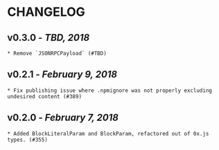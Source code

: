 # CHANGELOG

## v0.3.0 - _TBD, 2018_

    * Remove `JSONRPCPayload` (#TBD)

## v0.2.1 - _February 9, 2018_

    * Fix publishing issue where .npmignore was not properly excluding undesired content (#389)

## v0.2.0 - _February 7, 2018_

    * Added BlockLiteralParam and BlockParam, refactored out of 0x.js types. (#355)
